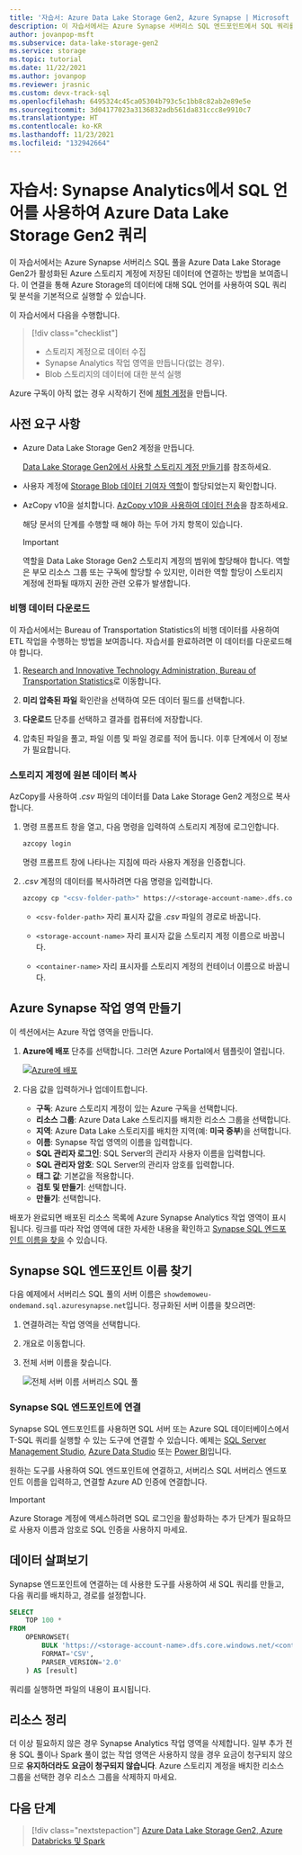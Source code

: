 ```yaml
---
title: '자습서: Azure Data Lake Storage Gen2, Azure Synapse | Microsoft Docs'
description: 이 자습서에서는 Azure Synapse 서버리스 SQL 엔드포인트에서 SQL 쿼리를 실행하여 Azure Data Lake Storage Gen2 스토리지 계정의 데이터에 액세스하는 방법을 보여 줍니다.
author: jovanpop-msft
ms.subservice: data-lake-storage-gen2
ms.service: storage
ms.topic: tutorial
ms.date: 11/22/2021
ms.author: jovanpop
ms.reviewer: jrasnic
ms.custom: devx-track-sql
ms.openlocfilehash: 6495324c45ca05304b793c5c1bb8c82ab2e89e5e
ms.sourcegitcommit: 3d04177023a3136832adb561da831ccc8e9910c7
ms.translationtype: HT
ms.contentlocale: ko-KR
ms.lasthandoff: 11/23/2021
ms.locfileid: "132942664"
---
```

# <a name="tutorial-query-azure-data-lake-storage-gen2-using-sql-language-in-synapse-analytics"></a>자습서: Synapse Analytics에서 SQL 언어를 사용하여 Azure Data Lake Storage Gen2 쿼리

이 자습서에서는 Azure Synapse 서버리스 SQL 풀을 Azure Data Lake Storage Gen2가 활성화된 Azure 스토리지 계정에 저장된 데이터에 연결하는 방법을 보여줍니다.
이 연결을 통해 Azure Storage의 데이터에 대해 SQL 언어를 사용하여 SQL 쿼리 및 분석을 기본적으로 실행할 수 있습니다.

이 자습서에서 다음을 수행합니다.

> [!div class="checklist"]
> - 스토리지 계정으로 데이터 수집
> - Synapse Analytics 작업 영역을 만듭니다(없는 경우).
> - Blob 스토리지의 데이터에 대한 분석 실행

Azure 구독이 아직 없는 경우 시작하기 전에 [체험 계정](https://azure.microsoft.com/free/?WT.mc_id=A261C142F)을 만듭니다.

## <a name="prerequisites"></a>사전 요구 사항

- Azure Data Lake Storage Gen2 계정을 만듭니다.

  [Data Lake Storage Gen2에서 사용할 스토리지 계정 만들기](create-data-lake-storage-account.md)를 참조하세요.

- 사용자 계정에 [Storage Blob 데이터 기여자 역할](assign-azure-role-data-access.md)이 할당되었는지 확인합니다.

- AzCopy v10을 설치합니다. [AzCopy v10을 사용하여 데이터 전송](../common/storage-use-azcopy-v10.md?toc=%2fazure%2fstorage%2fblobs%2ftoc.json)을 참조하세요.

  해당 문서의 단계를 수행할 때 해야 하는 두어 가지 항목이 있습니다.

  > [!IMPORTANT]
  > 역할을 Data Lake Storage Gen2 스토리지 계정의 범위에 할당해야 합니다. 역할은 부모 리소스 그룹 또는 구독에 할당할 수 있지만, 이러한 역할 할당이 스토리지 계정에 전파될 때까지 권한 관련 오류가 발생합니다.

### <a name="download-the-flight-data"></a>비행 데이터 다운로드

이 자습서에서는 Bureau of Transportation Statistics의 비행 데이터를 사용하여 ETL 작업을 수행하는 방법을 보여줍니다. 자습서를 완료하려면 이 데이터를 다운로드해야 합니다.

1. [Research and Innovative Technology Administration, Bureau of Transportation Statistics](https://www.transtats.bts.gov/DL_SelectFields.asp?gnoyr_VQ=FGJ)로 이동합니다.

2. **미리 압축된 파일** 확인란을 선택하여 모든 데이터 필드를 선택합니다.

3. **다운로드** 단추를 선택하고 결과를 컴퓨터에 저장합니다.

4. 압축된 파일을 풀고, 파일 이름 및 파일 경로를 적어 둡니다. 이후 단계에서 이 정보가 필요합니다.

### <a name="copy-source-data-into-the-storage-account"></a>스토리지 계정에 원본 데이터 복사

AzCopy를 사용하여 *.csv* 파일의 데이터를 Data Lake Storage Gen2 계정으로 복사합니다.

1. 명령 프롬프트 창을 열고, 다음 명령을 입력하여 스토리지 계정에 로그인합니다.

   ```bash
   azcopy login
   ```

   명령 프롬프트 창에 나타나는 지침에 따라 사용자 계정을 인증합니다.

2. *.csv* 계정의 데이터를 복사하려면 다음 명령을 입력합니다.

   ```bash
   azcopy cp "<csv-folder-path>" https://<storage-account-name>.dfs.core.windows.net/<container-name>/folder1/On_Time.csv
   ```

   - `<csv-folder-path>` 자리 표시자 값을 *.csv* 파일의 경로로 바꿉니다.

   - `<storage-account-name>` 자리 표시자 값을 스토리지 계정 이름으로 바꿉니다.

   - `<container-name>` 자리 표시자를 스토리지 계정의 컨테이너 이름으로 바꿉니다.

## <a name="create-an-azure-synapse-workspace"></a>Azure Synapse 작업 영역 만들기

이 섹션에서는 Azure 작업 영역을 만듭니다.

1. **Azure에 배포** 단추를 선택합니다. 그러면 Azure Portal에서 템플릿이 열립니다.

   [![Azure에 배포](../../media/template-deployments/deploy-to-azure.png)](https://portal.azure.com/#create/Microsoft.Template/uri/https%3A%2F%2Fraw.githubusercontent.com%2FAzure-Samples%2FSynapse%2Fmaster%2FManage%2FDeployWorkspace%2Fazuredeploy.json)

2. 다음 값을 입력하거나 업데이트합니다.

   - **구독**: Azure 스토리지 계정이 있는 Azure 구독을 선택합니다.
   - **리소스 그룹**: Azure Data Lake 스토리지를 배치한 리소스 그룹을 선택합니다.
   - **지역**: Azure Data Lake 스토리지를 배치한 지역(예: **미국 중부**)을 선택합니다.
   - **이름**: Synapse 작업 영역의 이름을 입력합니다.
   - **SQL 관리자 로그인**: SQL Server의 관리자 사용자 이름을 입력합니다.
   - **SQL 관리자 암호**: SQL Server의 관리자 암호를 입력합니다.
   - **태그 값**: 기본값을 적용합니다.
   - **검토 및 만들기**: 선택합니다.
   - **만들기**: 선택합니다.

배포가 완료되면 배포된 리소스 목록에 Azure Synapse Analytics 작업 영역이 표시됩니다. 링크를 따라 작업 영역에 대한 자세한 내용을 확인하고 [Synapse SQL 엔드포인트 이름을 찾을](#find-your-synapse-sql-endpoint-name) 수 있습니다.

## <a name="find-your-synapse-sql-endpoint-name"></a>Synapse SQL 엔드포인트 이름 찾기

다음 예제에서 서버리스 SQL 풀의 서버 이름은 `showdemoweu-ondemand.sql.azuresynapse.net`입니다. 정규화된 서버 이름을 찾으려면:

1. 연결하려는 작업 영역을 선택합니다.
2. 개요로 이동합니다.
3. 전체 서버 이름을 찾습니다.

   ![전체 서버 이름 서버리스 SQL 풀](../../synapse-analytics/sql/media/connect-overview/server-connect-example-sqlod.png)

### <a name="connect-to-synapse-sql-endpoint"></a>Synapse SQL 엔드포인트에 연결

Synapse SQL 엔드포인트를 사용하면 SQL 서버 또는 Azure SQL 데이터베이스에서 T-SQL 쿼리를 실행할 수 있는 도구에 연결할 수 있습니다. 예제는 [SQL Server Management Studio](../../synapse-analytics/sql/get-started-ssms.md), [Azure Data Studio](../../synapse-analytics/sql/get-started-azure-data-studio.md) 또는 [Power BI](../../synapse-analytics/sql/get-started-power-bi-professional.md)입니다.

원하는 도구를 사용하여 SQL 엔드포인트에 연결하고, 서버리스 SQL 서버리스 엔드포인트 이름을 입력하고, 연결할 Azure AD 인증에 연결합니다.

  > [!IMPORTANT]
  > Azure Storage 계정에 액세스하려면 SQL 로그인을 활성화하는 추가 단계가 필요하므로 사용자 이름과 암호로 SQL 인증을 사용하지 마세요.

## <a name="explore-data"></a>데이터 살펴보기

Synapse 엔드포인트에 연결하는 데 사용한 도구를 사용하여 새 SQL 쿼리를 만들고, 다음 쿼리를 배치하고, 경로를 설정합니다.

```sql
SELECT
    TOP 100 *
FROM
    OPENROWSET(
        BULK 'https://<storage-account-name>.dfs.core.windows.net/<container-name>/folder1/On_Time.csv',
        FORMAT='CSV',
        PARSER_VERSION='2.0'
    ) AS [result]
```

쿼리를 실행하면 파일의 내용이 표시됩니다.

## <a name="clean-up-resources"></a>리소스 정리

더 이상 필요하지 않은 경우 Synapse Analytics 작업 영역을 삭제합니다. 일부 추가 전용 SQL 풀이나 Spark 풀이 없는 작업 영역은 사용하지 않을 경우 요금이 청구되지 않으므로 **유지하더라도 요금이 청구되지 않습니다**.
Azure 스토리지 계정을 배치한 리소스 그룹을 선택한 경우 리소스 그룹을 삭제하지 마세요.

## <a name="next-steps"></a>다음 단계

> [!div class="nextstepaction"]
> [Azure Data Lake Storage Gen2, Azure Databricks 및 Spark](data-lake-storage-use-databricks-spark.md)
